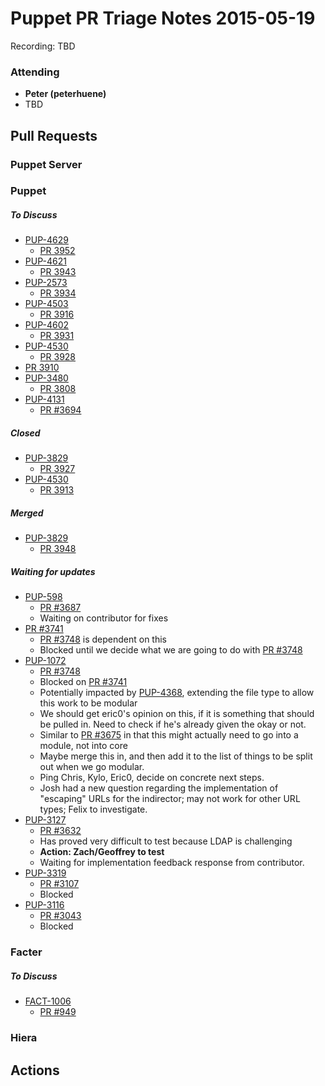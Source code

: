 # Puppet PR Triage Notes 2015-05-19

Recording: TBD

### Attending

* **Peter (peterhuene)**
* TBD

## Pull Requests

### Puppet Server

### Puppet

##### To Discuss

* [PUP-4629](https://tickets.puppetlabs.com/browse/PUP-4629)
  - [PR 3952](https://github.com/puppetlabs/puppet/pull/3952)
* [PUP-4621](https://tickets.puppetlabs.com/browse/PUP-4621)
  - [PR 3943](https://github.com/puppetlabs/puppet/pull/3943)
* [PUP-2573](https://tickets.puppetlabs.com/browse/PUP-2573)
  - [PR 3934](https://github.com/puppetlabs/puppet/pull/3934)
* [PUP-4503](https://tickets.puppetlabs.com/browse/PUP-4503)
  - [PR 3916](https://github.com/puppetlabs/puppet/pull/3916)
* [PUP-4602](https://tickets.puppetlabs.com/browse/PUP-4602)
  - [PR 3931](https://github.com/puppetlabs/puppet/pull/3931)
* [PUP-4530](https://tickets.puppetlabs.com/browse/PUP-4530)
  - [PR 3928](https://github.com/puppetlabs/puppet/pull/3928)
* [PR 3910](https://github.com/puppetlabs/puppet/pull/3910)
* [PUP-3480](https://tickets.puppetlabs.com/browse/PUP-3480)
  - [PR 3808](https://github.com/puppetlabs/puppet/pull/3808)
* [PUP-4131](https://tickets.puppetlabs.com/browse/PUP-4131)
  - [PR #3694](https://github.com/puppetlabs/puppet/pull/3694)

##### Closed

* [PUP-3829](https://tickets.puppetlabs.com/browse/PUP-3829)
  - [PR 3927](https://github.com/puppetlabs/puppet/pull/3927)
* [PUP-4530](https://tickets.puppetlabs.com/browse/PUP-4530)
  - [PR 3913](https://github.com/puppetlabs/puppet/pull/3913)

##### Merged

* [PUP-3829](https://tickets.puppetlabs.com/browse/PUP-3829)
  - [PR 3948](https://github.com/puppetlabs/puppet/pull/3948)

##### Waiting for updates

* [PUP-598](https://tickets.puppetlabs.com/browse/PUP-598)
  - [PR #3687](https://github.com/puppetlabs/puppet/pull/3687)
  - Waiting on contributor for fixes
* [PR #3741](https://github.com/puppetlabs/puppet/pull/3741)
  - [PR #3748](https://github.com/puppetlabs/puppet/pull/3748) is dependent on this
  - Blocked until we decide what we are going to do with [PR #3748](https://github.com/puppetlabs/puppet/pull/3748)
* [PUP-1072](https://tickets.puppetlabs.com/browse/PUP-1072)
  - [PR #3748](https://github.com/puppetlabs/puppet/pull/3748)
  - Blocked on [PR #3741](https://github.com/puppetlabs/puppet/pull/3741)
  - Potentially impacted by [PUP-4368](https://tickets.puppetlabs.com/browse/PUP-4368), extending the file type to allow this work to be modular
  - We should get eric0's opinion on this, if it is something that should be pulled in. Need to check if he's already given the okay or not.
  - Similar to [PR #3675](https://github.com/puppetlabs/puppet/pull/3675) in that this might actually need to go into a module, not into core
  - Maybe merge this in, and then add it to the list of things to be split out when we go modular.
  - Ping Chris, Kylo, Eric0, decide on concrete next steps.
  - Josh had a new question regarding the implementation of "escaping" URLs for the indirector; may not work for other URL types; Felix to investigate.
* [PUP-3127](https://tickets.puppetlabs.com/browse/PUP-3127)
  - [PR #3632](https://github.com/puppetlabs/puppet/pull/3632)
  - Has proved very difficult to test because LDAP is challenging
  - **Action: Zach/Geoffrey to test**
  - Waiting for implementation feedback response from contributor.
* [PUP-3319](https://tickets.puppetlabs.com/browse/PUP-3319)
  - [PR #3107](https://github.com/puppetlabs/puppet/pull/3107)
  - Blocked
* [PUP-3116](https://tickets.puppetlabs.com/browse/PUP-3116)
  - [PR #3043](https://github.com/puppetlabs/puppet/pull/3043)
  - Blocked

### Facter

##### To Discuss

* [FACT-1006](https://tickets.puppetlabs.com/browse/FACT-1006)
  - [PR #949](https://github.com/puppetlabs/facter/pull/949)

### Hiera

## Actions
